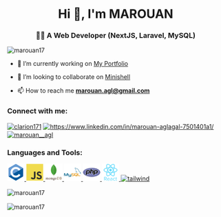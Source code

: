 <h1 align="center">Hi 👋, I'm MAROUAN</h1>
<h3 align="center">👨‍💻 A Web Developer (NextJS, Laravel, MySQL)</h3>

<p align="left"> <img src="https://komarev.com/ghpvc/?username=marouan17&label=Profile%20views&color=0e75b6&style=flat" alt="marouan17" /> </p>

- 🔭 I’m currently working on [My Portfolio](https://github.com/MAROUAN17/my-portfolio)

- 👯 I’m looking to collaborate on [Minishell](https://github.com/Geesama02/Minishell)

- 📫 How to reach me **marouan.agl@gmail.com**

<h3 align="left">Connect with me:</h3>
<p align="left">
<a href="https://twitter.com/clarion171" target="blank"><img align="center" src="https://raw.githubusercontent.com/rahuldkjain/github-profile-readme-generator/master/src/images/icons/Social/twitter.svg" alt="clarion171" height="30" width="40" /></a>
<a href="https://linkedin.com/in/https://www.linkedin.com/in/marouan-aglagal-7501401a1/" target="blank"><img align="center" src="https://raw.githubusercontent.com/rahuldkjain/github-profile-readme-generator/master/src/images/icons/Social/linked-in-alt.svg" alt="https://www.linkedin.com/in/marouan-aglagal-7501401a1/" height="30" width="40" /></a>
<a href="https://instagram.com/marouan__agl" target="blank"><img align="center" src="https://raw.githubusercontent.com/rahuldkjain/github-profile-readme-generator/master/src/images/icons/Social/instagram.svg" alt="marouan__agl" height="30" width="40" /></a>
</p>

<h3 align="left">Languages and Tools:</h3>
<p align="left"> <a href="https://www.cprogramming.com/" target="_blank" rel="noreferrer"> <img src="https://raw.githubusercontent.com/devicons/devicon/master/icons/c/c-original.svg" alt="c" width="40" height="40"/> </a> <a href="https://developer.mozilla.org/en-US/docs/Web/JavaScript" target="_blank" rel="noreferrer"> <img src="https://raw.githubusercontent.com/devicons/devicon/master/icons/javascript/javascript-original.svg" alt="javascript" width="40" height="40"/> </a> <a href="https://www.mongodb.com/" target="_blank" rel="noreferrer"> <img src="https://raw.githubusercontent.com/devicons/devicon/master/icons/mongodb/mongodb-original-wordmark.svg" alt="mongodb" width="40" height="40"/> </a> <a href="https://www.mysql.com/" target="_blank" rel="noreferrer"> <img src="https://raw.githubusercontent.com/devicons/devicon/master/icons/mysql/mysql-original-wordmark.svg" alt="mysql" width="40" height="40"/> </a> <a href="https://www.php.net" target="_blank" rel="noreferrer"> <img src="https://raw.githubusercontent.com/devicons/devicon/master/icons/php/php-original.svg" alt="php" width="40" height="40"/> </a> <a href="https://reactjs.org/" target="_blank" rel="noreferrer"> <img src="https://raw.githubusercontent.com/devicons/devicon/master/icons/react/react-original-wordmark.svg" alt="react" width="40" height="40"/> </a> <a href="https://tailwindcss.com/" target="_blank" rel="noreferrer"> <img src="https://www.vectorlogo.zone/logos/tailwindcss/tailwindcss-icon.svg" alt="tailwind" width="40" height="40"/> </a> </p>

<p><img align="center" src="https://github-readme-stats.vercel.app/api/top-langs?username=marouan17&show_icons=true&locale=en&layout=compact" alt="marouan17" /></p>

<p><img align="center" src="https://github-readme-streak-stats.herokuapp.com/?user=marouan17&" alt="marouan17" /></p>
